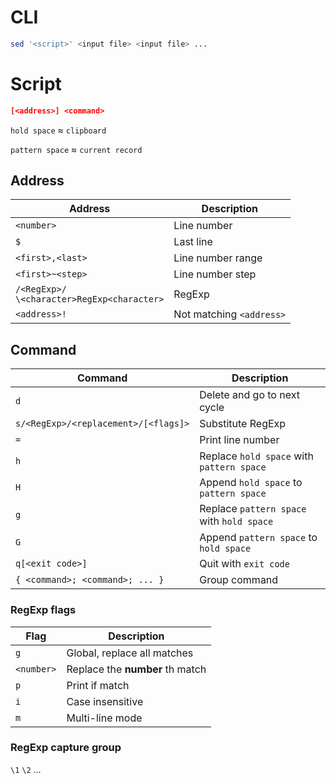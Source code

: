 # CLI

```sh
sed '<script>' <input file> <input file> ...
```

# Script

```sed
[<address>] <command>
```

`hold space` ≈ `clipboard`

`pattern space` ≈ `current record`

## Address

| Address | Description |
| --- | --- |
| `<number>` | Line number |
| `$` | Last line |
| `<first>,<last>` | Line number range |
| `<first>~<step>` | Line number step |
| `/<RegExp>/` <br> `\<character>RegExp<character>` | RegExp |
| `<address>!` | Not matching `<address>` |

## Command

| Command | Description |
| --- | --- |
| `d` | Delete and go to next cycle |
| `s/<RegExp>/<replacement>/[<flags]>` | Substitute RegExp |
| `=` | Print line number |
| `h` | Replace `hold space` with `pattern space` |
| `H` | Append `hold space` to `pattern space` |
| `g` | Replace `pattern space` with `hold space` |
| `G` | Append `pattern space` to `hold space` |
| `q[<exit code>]` | Quit with `exit code` |
| `{ <command>; <command>; ... }` | Group command |

### RegExp flags

| Flag | Description |
| --- | --- |
| `g` | Global, replace all matches |
| `<number>` | Replace the **number** th match |
| `p` | Print if match |
| `i` | Case insensitive |
| `m` | Multi-line mode |

### RegExp capture group

`\1` `\2` ...
